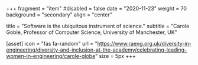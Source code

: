 +++ 
fragment = "item"
#disabled = false
date = "2020-11-23" 
weight = 70 
background = "secondary"
align = "center"

title = "Software is the ubiquitous instrument of science." 
subtitle = "Carole Goble, Professor of Computer Science, University of Manchester, UK"

[asset]
  icon = "fas fa-random"
  url = "https://www.raeng.org.uk/diversity-in-engineering/diversity-and-inclusion-at-the-academy/celebrating-leading-women-in-engineering/carole-globe"
  size = 5px
+++
